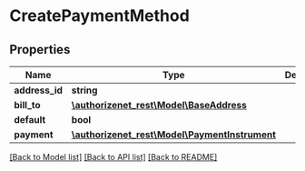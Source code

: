 # CreatePaymentMethod

## Properties
Name | Type | Description | Notes
------------ | ------------- | ------------- | -------------
**address_id** | **string** |  | [optional] 
**bill_to** | [**\authorizenet_rest\Model\BaseAddress**](BaseAddress.md) |  | [optional] 
**default** | **bool** |  | [optional] 
**payment** | [**\authorizenet_rest\Model\PaymentInstrument**](PaymentInstrument.md) |  | [optional] 

[[Back to Model list]](../README.md#documentation-for-models) [[Back to API list]](../README.md#documentation-for-api-endpoints) [[Back to README]](../README.md)


